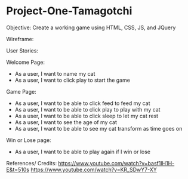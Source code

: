 # Project-One-Tamagotchi


Objective: Create a working game using HTML, CSS, JS, and JQuery

Wireframe:



User Stories:

Welcome Page:
- As a user, I want to name my cat
- As a user, I want to click play to start the game

Game Page:
- As a user, I want to be able to click feed to feed my cat
- As a user, I want to be able to click play to play with my cat
- As a user, I want to be able to click sleep to let my cat rest
- As a user, I want to see the age of my cat
- As a user, I want to be able to see my cat transform as time goes on

Win or Lose page:
- As a user, I want to be able to play again if I win or lose




References/ Credits:
https://www.youtube.com/watch?v=basf1lH1H-E&t=510s
https://www.youtube.com/watch?v=KR_SDwY7-XY



